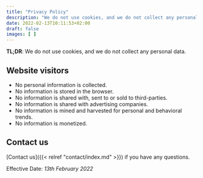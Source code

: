 ```yaml
---
title: "Privacy Policy"
description: "We do not use cookies, and we do not collect any personal data."
date: 2022-02-13T10:11:53+02:00
draft: false
images: [ ]
---
```


**TL;DR**: We do not use cookies, and we do not collect any personal data.

## Website visitors

- No personal information is collected.
- No information is stored in the browser.
- No information is shared with, sent to or sold to third-parties.
- No information is shared with advertising companies.
- No information is mined and harvested for personal and behavioral trends.
- No information is monetized.

## Contact us

[Contact us]({{< relref "contact/index.md" >}}) if you have any questions.

Effective Date: *13th February 2022*
